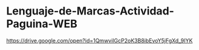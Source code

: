 # Lenguaje-de-Marcas-Actividad-Paguina-WEB
https://drive.google.com/open?id=1QmwviIGcP2oK3B8ibEvoY5jFgXd_9IYK

